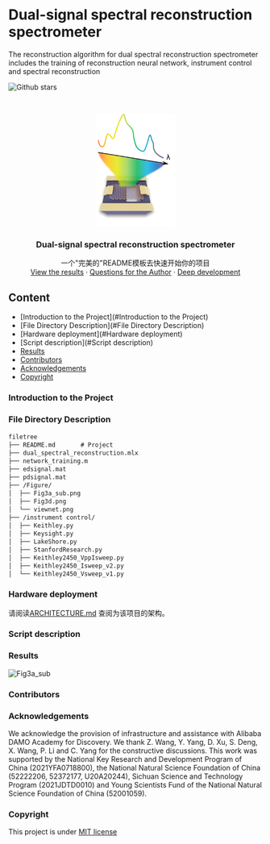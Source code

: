 

# **Dual-signal spectral reconstruction spectrometer** 

The reconstruction algorithm for dual spectral reconstruction spectrometer includes the training of reconstruction neural network, instrument control and spectral reconstruction

<!-- PROJECT SHIELDS -->

![Github stars](https://img.shields.io/github/stars/iCalculate/Dual-spectral-reconstruction.svg)

<!-- PROJECT LOGO -->
<br />

<p align="center">
  <a href="https://github.com/iCalculate/Dual-spectral-reconstruction/">
    <img src="Figure/logo.png" alt="Logo" width="158" height="223">
  </a>
  <h3 align="center">Dual-signal spectral reconstruction spectrometer</h3>
  <p align="center">
    一个"完美的"README模板去快速开始你的项目
    <br />
    <a href="https://github.com/shaojintian/Best_README_template">View the results</a>
    ·
    <a href="https://github.com/shaojintian/Best_README_template/issues">Questions for the Author</a>
    ·
    <a href="https://github.com/shaojintian/Best_README_template/issues">Deep development</a>
  </p>

</p>




## Content

- [Introduction to the Project](#Introduction to the Project)
- [File Directory Description](#File Directory Description)
- [Hardware deployment](#Hardware deployment)
- [Script description](#Script description)
- [Results](#Results)
- [Contributors](#Contributors)
- [Acknowledgements](#Acknowledgements)
- [Copyright](#Copyright)

### Introduction to the Project



### File Directory Description

```
filetree 
├── README.md		# Project
├── dual_spectral_reconstruction.mlx
├── network_training.m
├── edsignal.mat
├── pdsignal.mat
├── /Figure/
│  ├── Fig3a_sub.png
│  ├── Fig3d.png
│  └── viewnet.png
├── /instrument control/
│  ├── Keithley.py
│  ├── Keysight.py
│  ├── LakeShore.py
│  ├── StanfordResearch.py
│  ├── Keithley2450_VppIsweep.py
│  ├── Keithley2450_Isweep_v2.py
│  └── Keithley2450_Vsweep_v1.py
```



### Hardware deployment

请阅读[ARCHITECTURE.md](https://github.com/shaojintian/Best_README_template/blob/master/ARCHITECTURE.md) 查阅为该项目的架构。

### Script description



### Results

![Fig3a_sub](G:\Users\iCalculate\Desktop\Matlab\Dual_spectral_reconstruction\Figure\Fig3a_sub.png)

### Contributors







### Acknowledgements 

We acknowledge the provision of infrastructure and assistance with Alibaba DAMO Academy for Discovery. We thank Z. Wang, Y. Yang, D. Xu, S. Deng, X. Wang, P. Li and C. Yang for the constructive discussions. This work was supported by the National Key Research and Development Program of China (2021YFA0718800), the National Natural Science Foundation of China (52222206, 52372177, U20A20244), Sichuan Science and Technology Program (2021JDTD0010) and Young Scientists Fund of the National Natural Science Foundation of China (52001059).

### Copyright

This project is under [MIT license](https://mit-license.org/)

